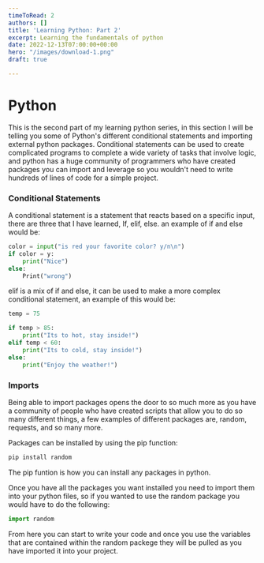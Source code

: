 ```yaml
---
timeToRead: 2
authors: []
title: 'Learning Python: Part 2'
excerpt: Learning the fundamentals of python
date: 2022-12-13T07:00:00+00:00
hero: "/images/download-1.png"
draft: true

---
```

# Python

This is the second part of my learning python series, in this section I will be telling you some of Python's different conditional statements and importing external python packages. Conditional statements can be used to create complicated programs to complete a wide variety of tasks that involve logic, and python has a huge community of programmers who have created packages you can import and leverage so you wouldn't need to write hundreds of lines of code for a simple project.

### Conditional Statements

A conditional statement is a statement that reacts based on a specific input, there are three that I have learned, If, elif, else. an example of if and else would be:

```python
color = input("is red your favorite color? y/n\n")
if color = y:
	print("Nice")
else:
	Print("wrong")
```

elif is a mix of if and else, it can be used to make a more complex conditional statement, an example of this would be:

```python
temp = 75

if temp > 85:
	print("Its to hot, stay inside!")
elif temp < 60:
	print("Its to cold, stay inside!")
else:
	print("Enjoy the weather!")
```

### Imports

Being able to import packages opens the door to so much more as you have a community of people who have created scripts that allow you to do so many different things, a few examples of different packages are, random, requests, and so many more. 

Packages can be installed by using the pip function:

```python
pip install random
```

The pip funtion is how you can install any packages in python.

Once you have all the packages you want installed you need to import them into your python files, so if you wanted to use the random package you would have to do the following:

```python
import random 
```

From here you can start to write your code and once you use the variables that are contained within the random packege they will be pulled as you have imported it into your project.  
